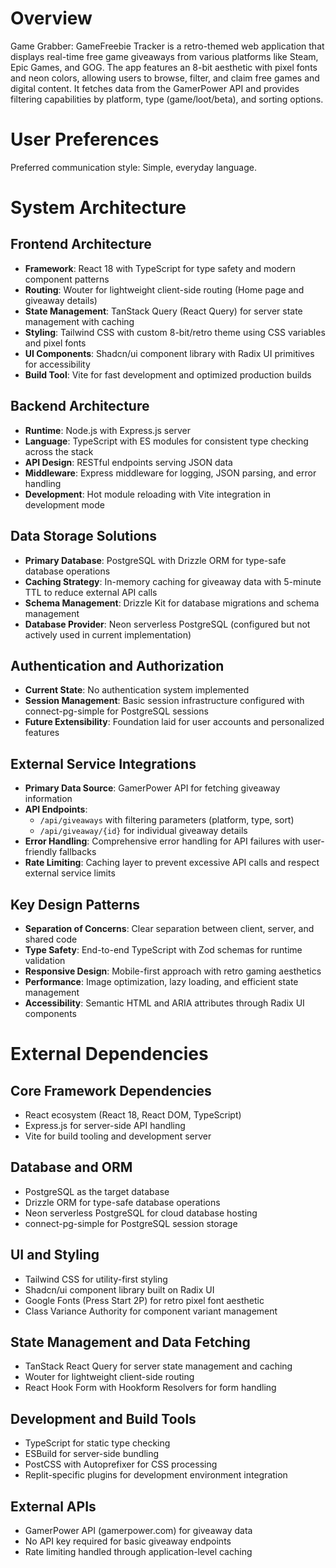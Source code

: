 # Overview

Game Grabber: GameFreebie Tracker is a retro-themed web application that displays real-time free game giveaways from various platforms like Steam, Epic Games, and GOG. The app features an 8-bit aesthetic with pixel fonts and neon colors, allowing users to browse, filter, and claim free games and digital content. It fetches data from the GamerPower API and provides filtering capabilities by platform, type (game/loot/beta), and sorting options.

# User Preferences

Preferred communication style: Simple, everyday language.

# System Architecture

## Frontend Architecture
- **Framework**: React 18 with TypeScript for type safety and modern component patterns
- **Routing**: Wouter for lightweight client-side routing (Home page and giveaway details)
- **State Management**: TanStack Query (React Query) for server state management with caching
- **Styling**: Tailwind CSS with custom 8-bit/retro theme using CSS variables and pixel fonts
- **UI Components**: Shadcn/ui component library with Radix UI primitives for accessibility
- **Build Tool**: Vite for fast development and optimized production builds

## Backend Architecture
- **Runtime**: Node.js with Express.js server
- **Language**: TypeScript with ES modules for consistent type checking across the stack
- **API Design**: RESTful endpoints serving JSON data
- **Middleware**: Express middleware for logging, JSON parsing, and error handling
- **Development**: Hot module reloading with Vite integration in development mode

## Data Storage Solutions
- **Primary Database**: PostgreSQL with Drizzle ORM for type-safe database operations
- **Caching Strategy**: In-memory caching for giveaway data with 5-minute TTL to reduce external API calls
- **Schema Management**: Drizzle Kit for database migrations and schema management
- **Database Provider**: Neon serverless PostgreSQL (configured but not actively used in current implementation)

## Authentication and Authorization
- **Current State**: No authentication system implemented
- **Session Management**: Basic session infrastructure configured with connect-pg-simple for PostgreSQL sessions
- **Future Extensibility**: Foundation laid for user accounts and personalized features

## External Service Integrations
- **Primary Data Source**: GamerPower API for fetching giveaway information
- **API Endpoints**: 
  - `/api/giveaways` with filtering parameters (platform, type, sort)
  - `/api/giveaway/{id}` for individual giveaway details
- **Error Handling**: Comprehensive error handling for API failures with user-friendly fallbacks
- **Rate Limiting**: Caching layer to prevent excessive API calls and respect external service limits

## Key Design Patterns
- **Separation of Concerns**: Clear separation between client, server, and shared code
- **Type Safety**: End-to-end TypeScript with Zod schemas for runtime validation
- **Responsive Design**: Mobile-first approach with retro gaming aesthetics
- **Performance**: Image optimization, lazy loading, and efficient state management
- **Accessibility**: Semantic HTML and ARIA attributes through Radix UI components

# External Dependencies

## Core Framework Dependencies
- React ecosystem (React 18, React DOM, TypeScript)
- Express.js for server-side API handling
- Vite for build tooling and development server

## Database and ORM
- PostgreSQL as the target database
- Drizzle ORM for type-safe database operations
- Neon serverless PostgreSQL for cloud database hosting
- connect-pg-simple for PostgreSQL session storage

## UI and Styling
- Tailwind CSS for utility-first styling
- Shadcn/ui component library built on Radix UI
- Google Fonts (Press Start 2P) for retro pixel font aesthetic
- Class Variance Authority for component variant management

## State Management and Data Fetching
- TanStack React Query for server state management and caching
- Wouter for lightweight client-side routing
- React Hook Form with Hookform Resolvers for form handling

## Development and Build Tools
- TypeScript for static type checking
- ESBuild for server-side bundling
- PostCSS with Autoprefixer for CSS processing
- Replit-specific plugins for development environment integration

## External APIs
- GamerPower API (gamerpower.com) for giveaway data
- No API key required for basic giveaway endpoints
- Rate limiting handled through application-level caching